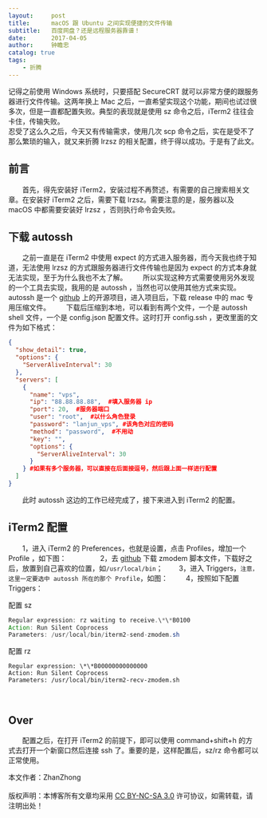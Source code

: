 ```yaml
---
layout:     post
title:      macOS 跟 Ubuntu 之间实现便捷的文件传输
subtitle:   百度网盘？还是远程服务器靠谱！
date:       2017-04-05
author:     钟瞻忠
catalog: true
tags:
    - 折腾
---
```


>  
  记得之前使用 Windows 系统时，只要搭配 SecureCRT 就可以非常方便的跟服务器进行文件传输。这两年换上 Mac 之后，一直希望实现这个功能，期间也试过很多次，但是一直都配置失败。典型的表现就是使用 sz 命令之后，iTerm2 往往会卡住，传输失败。  
  忍受了这么久之后，今天又有传输需求，使用几次 scp 命令之后，实在是受不了那么繁琐的输入，就又来折腾 lrzsz 的相关配置，终于得以成功。于是有了此文。

<h2>前言</h2>
  首先，得先安装好 iTerm2，安装过程不再赘述，有需要的自己搜索相关文章。在安装好 iTerm2 之后，需要下载 lrzsz。需要注意的是，服务器以及 macOS 中都需要安装好 lrzsz ，否则执行命令会失败。
  
<h2>下载 autossh</h2>
  之前一直是在 iTerm2 中使用 expect 的方式进入服务器，而今天我也终于知道，无法使用 lrzsz 的方式跟服务器进行文件传输也是因为 expect 的方式本身就无法实现，至于为什么我也不太了解。  
  所以实现这种方式需要使用另外发现的一个工具去实现，我用的是 autossh ，当然也可以使用其他方式来实现。autossh 是一个 <a href="https://github.com/islenbo/autossh">github</a> 上的开源项目，进入项目后，下载 release 中的 mac 专用压缩文件。  
  下载后压缩到本地，可以看到有两个文件，一个是 autossh shell 文件，一个是 config.json 配置文件。这时打开 config.ssh ，更改里面的文件为如下格式：

```json
{
  "show_detail": true,
  "options": {
    "ServerAliveInterval": 30
  },
  "servers": [
    {
      "name": "vps",
      "ip": "88.88.88.88",  #填入服务器 ip
      "port": 20,  #服务器端口
      "user": "root",  #以什么角色登录
      "password": "lanjun_vps", #该角色对应的密码
      "method": "password",  #不用动
      "key": "",
      "options": {
        "ServerAliveInterval": 30
      }
    } #如果有多个服务器，可以直接在后面接逗号，然后跟上面一样进行配置
  ]
}
```


  此时 autossh 这边的工作已经完成了，接下来进入到 iTerm2 的配置。
  

<h2>iTerm2 配置</h2>
  1，进入 iTerm2 的 Preferences，也就是设置，点击 Profiles，增加一个 Profile ，如下图：
    
<a href="https://i.loli.net/2019/03/01/5c78f934468ae.png"><img src="https://i.loli.net/2019/03/01/5c78f934468ae.png" alt="" /></a>  
  2，去 <a href="https://github.com/mmastrac/iterm2-zmodem">github</a> 下载 zmodem 脚本文件，下载好之后，放置到自己喜欢的位置，如<code>/usr/local/bin</code>；  
  3，进入 Triggers，<code>注意，这里一定要选中 autossh 所在的那个 Profile</code>，如图：  
<a href="https://i.loli.net/2019/03/01/5c78faa5ea3b0.png"><img src="https://i.loli.net/2019/03/01/5c78faa5ea3b0.png" alt="" /></a>  
  4，按照如下配置 Triggers：

配置 sz
```java
Regular expression: rz waiting to receive.\*\*B0100
Action: Run Silent Coprocess
Parameters: /usr/local/bin/iterm2-send-zmodem.sh
```
配置 rz
```
Regular expression: \*\*B00000000000000
Action: Run Silent Coprocess
Parameters: /usr/local/bin/iterm2-recv-zmodem.sh
```



<a href="https://i.loli.net/2019/03/01/5c78fd6c8cb0d.png"><img src="https://i.loli.net/2019/03/01/5c78fd6c8cb0d.png" alt="" /></a>
    

<h2>Over</h2>
  配置之后，在打开 iTerm2 的前提下，即可以使用 command+shift+h 的方式去打开一个新窗口然后连接 ssh 了。重要的是，这样配置后，sz/rz 命令都可以正常使用。



>
  本文作者：ZhanZhong</br>  
  版权声明：本博客所有文章均采用 <a href="https://creativecommons.org/licenses/by-nc-sa/3.0/">CC BY-NC-SA 3.0</a>  许可协议，如需转载，请注明出处！
